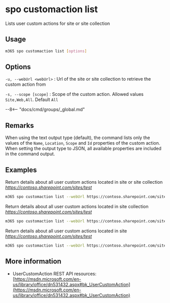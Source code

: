 # spo customaction list

Lists user custom actions for site or site collection

## Usage

```sh
m365 spo customaction list [options]
```

## Options

`-u, --webUrl <webUrl>`
: Url of the site or site collection to retrieve the custom action from

`-s, --scope [scope]`
: Scope of the custom action. Allowed values `Site,Web,All`. Default `All`

--8<-- "docs/cmd/groups/_global.md"

## Remarks

When using the text output type (default), the command lists only the values of the `Name`, `Location`, `Scope` and `Id` properties of the custom action. When setting the output type to JSON, all available properties are included in the command output.

## Examples

Return details about all user custom actions located in site or site collection _https://contoso.sharepoint.com/sites/test_

```sh
m365 spo customaction list --webUrl https://contoso.sharepoint.com/sites/test
```

Return details about all user custom actions located in site collection _https://contoso.sharepoint.com/sites/test_

```sh
m365 spo customaction list --webUrl https://contoso.sharepoint.com/sites/test --scope Site
```

Return details about all user custom actions located in site _https://contoso.sharepoint.com/sites/test_

```sh
m365 spo customaction list --webUrl https://contoso.sharepoint.com/sites/test --scope Web
```

## More information

- UserCustomAction REST API resources: [https://msdn.microsoft.com/en-us/library/office/dn531432.aspx#bk_UserCustomAction](https://msdn.microsoft.com/en-us/library/office/dn531432.aspx#bk_UserCustomAction)
